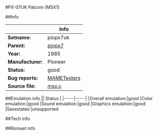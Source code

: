 #PX-07UK Palcom (MSX1)

##Info

||Info|
|-----|-----|
|**Setname:**|piopx7uk
|**Parent:**|[piopx7](piopx7.md)
|**Year:**|1985
|**Manufacturer:**|Pioneer
|**Status:**|good
|**Bug reports:**|[MAMETesters](http://mametesters.org/view_all_set.php?type=1&temporary=y&search=msx.c)
|**Source file:**|[msx.c](https://github.com/mamedev/mame/blob/master/src/mess/drivers/msx.c)

##Emulation info
|| Status |
|-----|-----|
|Overall emulation:|good
|Color emulation:|good
|Sound emulation:|good
|Graphics emulation:|good
|Savestates:|unsupported

##Tech info

##Romset info

<!--- START OF EDITED COMMENT DO NOT TOUCH TEXT ABOVE-->
